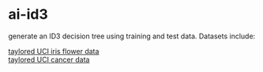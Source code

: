# ai-id3
generate an ID3 decision tree using training and test data.  Datasets include:

[taylored UCI iris flower data](https://archive.ics.uci.edu/ml/datasets/iris)  
[taylored UCI cancer data](https://archive.ics.uci.edu/ml/datasets/Breast+Cancer+Wisconsin+(Diagnostic)) 
